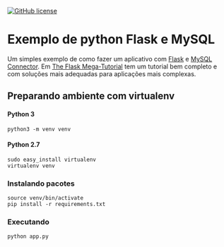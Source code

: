 [![GitHub license](https://img.shields.io/badge/license-MIT-blue.svg)](LICENSE)

# Exemplo de python Flask e MySQL

Um simples exemplo de como fazer um aplicativo com [Flask](http://flask.pocoo.org/docs/1.0/tutorial/) e [MySQL Connector](https://dev.mysql.com/doc/connector-python/en/). Em [The Flask Mega-Tutorial](https://github.com/miguelgrinberg/microblog) tem um tutorial bem completo e com soluções mais adequadas para aplicações mais complexas.

## Preparando ambiente com virtualenv

#### Python 3
```
python3 -m venv venv
```

#### Python 2.7
```
sudo easy_install virtualenv
virtualenv venv
```

### Instalando pacotes

```
source venv/bin/activate
pip install -r requirements.txt
```
### Executando

```shell
python app.py
```